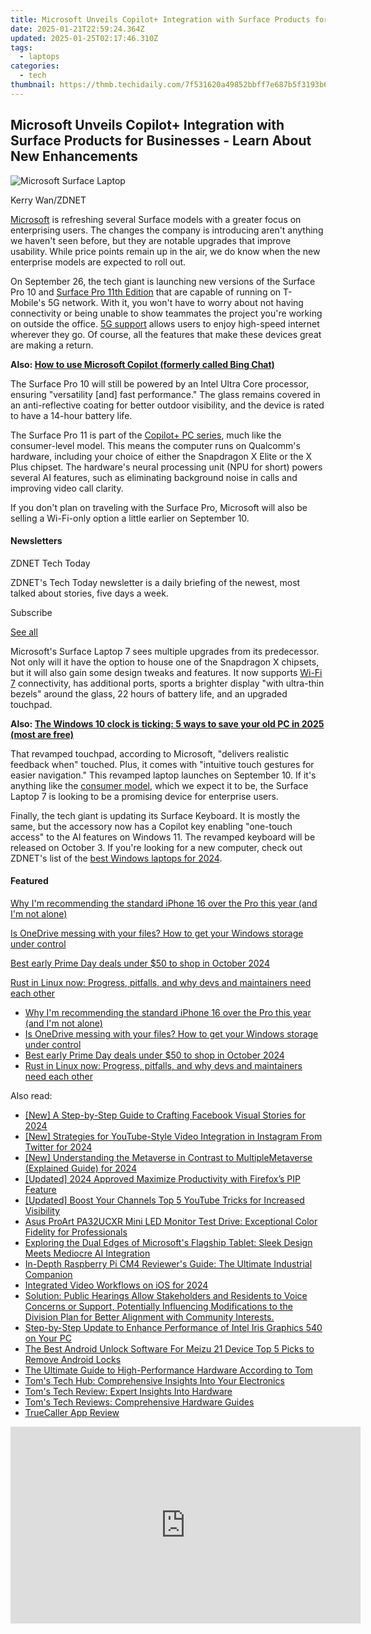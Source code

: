 ```yaml
---
title: Microsoft Unveils Copilot+ Integration with Surface Products for Businesses - Learn About New Enhancements
date: 2025-01-21T22:59:24.364Z
updated: 2025-01-25T02:17:46.310Z
tags:
  - laptops
categories:
  - tech
thumbnail: https://thmb.techidaily.com/7f531620a49852bbff7e687b5f3193b68bdfdcb0db935514f90e93325010d261.jpg
---
```


## Microsoft Unveils Copilot+ Integration with Surface Products for Businesses - Learn About New Enhancements

![Microsoft Surface Laptop](https://www.zdnet.com/a/img/resize/2985e90d6693fc158e15c28735f12cf8ec7d956a/2024/06/19/1adda4ae-b2cd-4b9a-982c-ad3454d31208/dsc00995.jpg?auto=webp&width=1280)

Kerry Wan/ZDNET

[Microsoft](https://www.zdnet.com/topic/microsoft/) is refreshing several Surface models with a greater focus on enterprising users. The changes the company is introducing aren't anything we haven't seen before, but they are notable upgrades that improve usability. While price points remain up in the air, we do know when the new enterprise models are expected to roll out.

On September 26, the tech giant is launching new versions of the Surface Pro 10 and [Surface Pro 11th Edition](https://www.zdnet.com/article/the-tablet-i-recommend-most-for-business-travel-is-not-an-ipad-or-thinkpad/) that are capable of running on T-Mobile's 5G network. With it, you won't have to worry about not having connectivity or being unable to show teammates the project you're working on outside the office. [5G support](https://www.zdnet.com/article/what-are-5g-and-edge-computing-and-why-should-you-care/) allows users to enjoy high-speed internet wherever they go. Of course, all the features that make these devices great are making a return. 

**Also: [How to use Microsoft Copilot (formerly called Bing Chat)](https://www.zdnet.com/article/how-to-use-copilot/)**

The Surface Pro 10 will still be powered by an Intel Ultra Core processor, ensuring "versatility \[and\] fast performance." The glass remains covered in an anti-reflective coating for better outdoor visibility, and the device is rated to have a 14-hour battery life.

The Surface Pro 11 is part of the [Copilot+ PC series](https://www.zdnet.com/article/every-copilot-pc-microsoft-just-announced-to-take-on-apples-m3-macbooks/#link={), much like the consumer-level model. This means the computer runs on Qualcomm's hardware, including your choice of either the Snapdragon X Elite or the X Plus chipset. The hardware's neural processing unit (NPU for short) powers several AI features, such as eliminating background noise in calls and improving video call clarity.

If you don't plan on traveling with the Surface Pro, Microsoft will also be selling a Wi-Fi-only option a little earlier on September 10.

#### Newsletters

ZDNET Tech Today

ZDNET's Tech Today newsletter is a daily briefing of the newest, most talked about stories, five days a week.

 Subscribe

[See all](https://www.zdnet.com/newsletters/)

Microsoft's Surface Laptop 7 sees multiple upgrades from its predecessor. Not only will it have the option to house one of the Snapdragon X chipsets, but it will also gain some design tweaks and features. It now supports [Wi-Fi 7](https://www.zdnet.com/home-and-office/networking/what-is-wi-fi-7-and-just-how-fast-is-it/) connectivity, has additional ports, sports a brighter display "with ultra-thin bezels" around the glass, 22 hours of battery life, and an upgraded touchpad. 

**Also: [The Windows 10 clock is ticking: 5 ways to save your old PC in 2025 (most are free)](https://www.zdnet.com/article/the-windows-10-clock-is-ticking-5-ways-to-save-your-old-pc-in-2025-most-are-free/)**

That revamped touchpad, according to Microsoft, "delivers realistic feedback when" touched. Plus, it comes with "intuitive touch gestures for easier navigation." This revamped laptop launches on September 10\. If it's anything like the [consumer model](https://www.zdnet.com/article/i-tried-microsofts-new-surface-laptop-copilot-pc-and-it-beat-my-macbook-air-in-3-ways/), which we expect it to be, the Surface Laptop 7 is looking to be a promising device for enterprise users.

Finally, the tech giant is updating its Surface Keyboard. It is mostly the same, but the accessory now has a Copilot key enabling "one-touch access" to the AI features on Windows 11\. The revamped keyboard will be released on October 3\. If you're looking for a new computer, check out ZDNET's list of the [best Windows laptops for 2024](https://www.zdnet.com/article/best-windows-laptop/).

#### Featured

[Why I'm recommending the standard iPhone 16 over the Pro this year (and I'm not alone)](https://www.zdnet.com/article/why-im-recommending-the-standard-iphone-16-over-the-pro-this-year-and-im-not-alone/ "Why I'm recommending the standard iPhone 16 over the Pro this year (and I'm not alone)")

[Is OneDrive messing with your files? How to get your Windows storage under control](https://www.zdnet.com/article/is-onedrive-messing-with-your-files-how-to-get-your-windows-storage-under-control/ "Is OneDrive messing with your files? How to get your Windows storage under control")

[Best early Prime Day deals under $50 to shop in October 2024](https://www.zdnet.com/article/best-early-prime-day-deals-under-50/ "Best early Prime Day deals under $50 to shop in October 2024")

[Rust in Linux now: Progress, pitfalls, and why devs and maintainers need each other](https://www.zdnet.com/article/rust-in-linux-now-progress-pitfalls-and-why-devs-and-maintainers-need-each-other/ "Rust in Linux now: Progress, pitfalls, and why devs and maintainers need each other")

* [Why I'm recommending the standard iPhone 16 over the Pro this year (and I'm not alone)](https://www.zdnet.com/article/why-im-recommending-the-standard-iphone-16-over-the-pro-this-year-and-im-not-alone/ "Why I'm recommending the standard iPhone 16 over the Pro this year (and I'm not alone)")
* [Is OneDrive messing with your files? How to get your Windows storage under control](https://www.zdnet.com/article/is-onedrive-messing-with-your-files-how-to-get-your-windows-storage-under-control/ "Is OneDrive messing with your files? How to get your Windows storage under control")
* [Best early Prime Day deals under $50 to shop in October 2024](https://www.zdnet.com/article/best-early-prime-day-deals-under-50/ "Best early Prime Day deals under $50 to shop in October 2024")
* [Rust in Linux now: Progress, pitfalls, and why devs and maintainers need each other](https://www.zdnet.com/article/rust-in-linux-now-progress-pitfalls-and-why-devs-and-maintainers-need-each-other/ "Rust in Linux now: Progress, pitfalls, and why devs and maintainers need each other")

<ins class="adsbygoogle"
     style="display:block"
     data-ad-format="autorelaxed"
     data-ad-client="ca-pub-7571918770474297"
     data-ad-slot="1223367746"></ins>

<ins class="adsbygoogle"
     style="display:block"
     data-ad-client="ca-pub-7571918770474297"
     data-ad-slot="8358498916"
     data-ad-format="auto"
     data-full-width-responsive="true"></ins>

<span class="atpl-alsoreadstyle">Also read:</span>
<div><ul>
<li><a href="https://facebook-videos.techidaily.com/new-a-step-by-step-guide-to-crafting-facebook-visual-stories-for-2024/"><u>[New] A Step-by-Step Guide to Crafting Facebook Visual Stories for 2024</u></a></li>
<li><a href="https://twitter-clips.techidaily.com/new-strategies-for-youtube-style-video-integration-in-instagram-from-twitter-for-2024/"><u>[New] Strategies for YouTube-Style Video Integration in Instagram From Twitter for 2024</u></a></li>
<li><a href="https://fox-glue.techidaily.com/new-understanding-the-metaverse-in-contrast-to-multiplemetaverse-explained-guide-for-2024/"><u>[New] Understanding the Metaverse in Contrast to MultipleMetaverse (Explained Guide) for 2024</u></a></li>
<li><a href="https://article-files.techidaily.com/updated-2024-approved-maximize-productivity-with-firefoxs-pip-feature/"><u>[Updated] 2024 Approved Maximize Productivity with Firefox’s PIP Feature</u></a></li>
<li><a href="https://youtube-blog.techidaily.com/ed-boost-your-channels-top-5-youtube-tricks-for-increased-visibility/"><u>[Updated] Boost Your Channels Top 5 YouTube Tricks for Increased Visibility</u></a></li>
<li><a href="https://hardware-reviews.techidaily.com/asus-proart-pa32ucxr-mini-led-monitor-test-drive-exceptional-color-fidelity-for-professionals/"><u>Asus ProArt PA32UCXR Mini LED Monitor Test Drive: Exceptional Color Fidelity for Professionals</u></a></li>
<li><a href="https://hardware-reviews.techidaily.com/exploring-the-dual-edges-of-microsofts-flagship-tablet-sleek-design-meets-mediocre-ai-integration/"><u>Exploring the Dual Edges of Microsoft's Flagship Tablet: Sleek Design Meets Mediocre AI Integration</u></a></li>
<li><a href="https://hardware-reviews.techidaily.com/in-depth-raspberry-pi-cm4-reviewers-guide-the-ultimate-industrial-companion/"><u>In-Depth Raspberry Pi CM4 Reviewer's Guide: The Ultimate Industrial Companion</u></a></li>
<li><a href="https://fox-info.techidaily.com/integrated-video-workflows-on-ios-for-2024/"><u>Integrated Video Workflows on iOS for 2024</u></a></li>
<li><a href="https://hardware-reviews.techidaily.com/solution-public-hearings-allow-stakeholders-and-residents-to-voice-concerns-or-support-potentially-influencing-modifications-to-the-division-plan-for-better18/"><u>Solution: Public Hearings Allow Stakeholders and Residents to Voice Concerns or Support, Potentially Influencing Modifications to the Division Plan for Better Alignment with Community Interests.</u></a></li>
<li><a href="https://driver-download.techidaily.com/step-by-step-update-to-enhance-performance-of-intel-iris-graphics-540-on-your-pc/"><u>Step-by-Step Update to Enhance Performance of Intel Iris Graphics 540 on Your PC</u></a></li>
<li><a href="https://sim-unlock.techidaily.com/the-best-android-unlock-software-for-meizu-21-device-top-5-picks-to-remove-android-locks-by-drfone-android/"><u>The Best Android Unlock Software For Meizu 21 Device Top 5 Picks to Remove Android Locks</u></a></li>
<li><a href="https://hardware-reviews.techidaily.com/the-ultimate-guide-to-high-performance-hardware-according-to-tom/"><u>The Ultimate Guide to High-Performance Hardware According to Tom</u></a></li>
<li><a href="https://hardware-reviews.techidaily.com/toms-tech-hub-comprehensive-insights-into-your-electronics/"><u>Tom's Tech Hub: Comprehensive Insights Into Your Electronics</u></a></li>
<li><a href="https://hardware-reviews.techidaily.com/toms-tech-review-expert-insights-into-hardware/"><u>Tom's Tech Review: Expert Insights Into Hardware</u></a></li>
<li><a href="https://hardware-reviews.techidaily.com/toms-tech-reviews-comprehensive-hardware-guides/"><u>Tom's Tech Reviews: Comprehensive Hardware Guides</u></a></li>
<li><a href="https://buynow-info.techidaily.com/truecaller-app-review/"><u>TrueCaller App Review</u></a></li>
</ul></div>

<!-- affiliate ads begin -->
<iframe width="560" height="315" src="https://www.youtube.com/embed/RBN1gYY5hUs?si=p89CMiMzeJzU0wGu" title="YouTube video player" frameborder="0" allow="accelerometer; autoplay; clipboard-write; encrypted-media; gyroscope; picture-in-picture; web-share" referrerpolicy="strict-origin-when-cross-origin" allowfullscreen></iframe>
<!-- affiliate ads end -->

